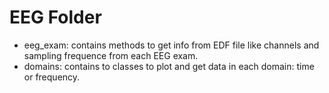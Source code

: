 # EEG Folder

- eeg_exam: contains methods to get info from EDF file like channels and sampling frequence from each EEG exam. 
- domains: contains to classes to plot and get data in each domain: time or frequency.